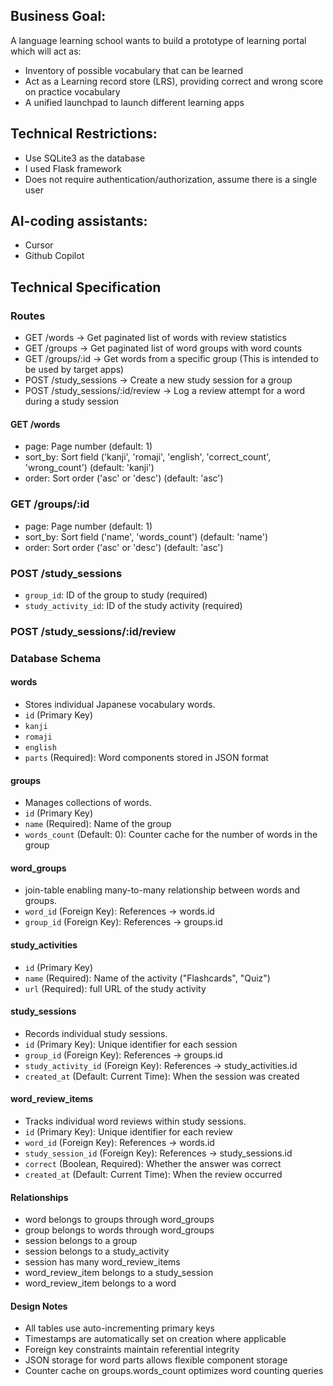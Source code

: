 ## Business Goal: 
A language learning school wants to build a prototype of learning portal which will act as:
- Inventory of possible vocabulary that can be learned
- Act as a  Learning record store (LRS), providing correct and wrong score on practice vocabulary
- A unified launchpad to launch different learning apps

## Technical Restrictions:
- Use SQLite3 as the database
- I used Flask framework 
- Does not require authentication/authorization, assume there is a single user

## AI-coding assistants:
- Cursor
- Github Copilot

## Technical Specification

### Routes

- GET /words -> Get paginated list of words with review statistics
- GET /groups -> Get paginated list of word groups with word counts
- GET /groups/:id -> Get words from a specific group (This is intended to be used by target apps)
- POST /study_sessions -> Create a new study session for a group
- POST /study_sessions/:id/review -> Log a review attempt for a word during a study session

#### GET /words
- page: Page number (default: 1)
- sort_by: Sort field ('kanji', 'romaji', 'english', 'correct_count', 'wrong_count') (default: 'kanji')
- order: Sort order ('asc' or 'desc') (default: 'asc')

### GET /groups/:id
- page: Page number (default: 1)
- sort_by: Sort field ('name', 'words_count') (default: 'name')
- order: Sort order ('asc' or 'desc') (default: 'asc')

### POST /study_sessions
- `group_id`: ID of the group to study (required)
- `study_activity_id`: ID of the study activity (required)


### POST /study_sessions/:id/review


### Database Schema
#### words 
- Stores individual Japanese vocabulary words.
- `id` (Primary Key)
- `kanji`
- `romaji`
- `english`
- `parts` (Required): Word components stored in JSON format

#### groups
- Manages collections of words.
- `id` (Primary Key)
- `name` (Required): Name of the group
- `words_count` (Default: 0): Counter cache for the number of words in the group

#### word_groups
- join-table enabling many-to-many relationship between words and groups.
- `word_id` (Foreign Key): References -> words.id
- `group_id` (Foreign Key): References -> groups.id

#### study_activities
- `id` (Primary Key)
- `name` (Required): Name of the activity ("Flashcards", "Quiz")
- `url` (Required): full URL of the study activity

#### study_sessions
- Records individual study sessions.
- `id` (Primary Key): Unique identifier for each session
- `group_id` (Foreign Key): References -> groups.id
- `study_activity_id` (Foreign Key): References -> study_activities.id
- `created_at` (Default: Current Time): When the session was created

#### word_review_items
- Tracks individual word reviews within study sessions.
- `id` (Primary Key): Unique identifier for each review
- `word_id` (Foreign Key): References -> words.id
- `study_session_id` (Foreign Key): References -> study_sessions.id
- `correct` (Boolean, Required): Whether the answer was correct
- `created_at` (Default: Current Time): When the review occurred

#### Relationships

- word belongs to groups through  word_groups
- group belongs to words through word_groups
- session belongs to a group
- session belongs to a study_activity
- session has many word_review_items
- word_review_item belongs to a study_session
- word_review_item belongs to a word

#### Design Notes
- All tables use auto-incrementing primary keys
- Timestamps are automatically set on creation where applicable
- Foreign key constraints maintain referential integrity
- JSON storage for word parts allows flexible component storage
- Counter cache on groups.words_count optimizes word counting queries

